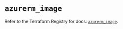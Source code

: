 # `azurerm_image`

Refer to the Terraform Registry for docs: [`azurerm_image`](https://registry.terraform.io/providers/hashicorp/azurerm/4.44.0/docs/resources/image).
